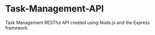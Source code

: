 # Task-Management-API

Task Management RESTful API created using Node.js and the Express framework.
